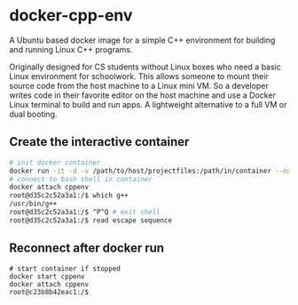 # docker-cpp-env
A Ubuntu based docker image for a simple C++ environment for building and running Linux C++ programs.

Originally designed for CS students without Linux boxes who need a basic Linux environment for schoolwork. This allows someone to mount their source code from the host machine to a Linux mini VM. So a developer writes code in their favorite editor on the host machine and use a Docker Linux terminal to build and run apps. A lightweight alternative to  a full VM or dual booting.

## Create the interactive container
``` bash
# init docker container
docker run -it -d -v /path/to/host/projectfiles:/path/in/container --name cppenv kelvinrr/cpp-env
# connect to bash shell in container
docker attach cppenv
root@d35c2c52a3a1:/$ which g++
/usr/bin/g++
root@d35c2c52a3a1:/$ ^P^Q # exit shell
root@d35c2c52a3a1:/$ read escape sequence
```

## Reconnect after docker run
``` shell
# start container if stopped
docker start cppenv
docker attach cppenv
root@c23b8b42eac1:/$
```
